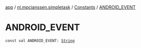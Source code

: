 [app](../../index.md) / [nl.mpcjanssen.simpletask](../index.md) / [Constants](index.md) / [ANDROID_EVENT](.)

# ANDROID_EVENT

`const val ANDROID_EVENT: `[`String`](https://kotlinlang.org/api/latest/jvm/stdlib/kotlin/-string/index.html)